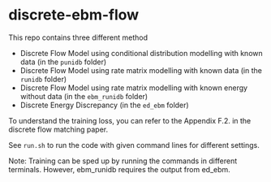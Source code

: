 # discrete-ebm-flow

This repo contains three different method
- Discrete Flow Model using conditional distribution modelling with known data (in the `punidb` folder)
- Discrete Flow Model using rate matrix modelling with known data (in the `runidb` folder)
- Discrete Flow Model using rate matrix modelling with known energy without data (in the `ebm_runidb` folder)
- Discrete Energy Discrepancy (in the `ed_ebm` folder)

To understand the training loss, you can refer to the Appendix F.2. in the discrete flow matching paper.

See `run.sh` to run the code with given command lines for different settings.

Note: Training can be sped up by running the commands in different terminals. However, ebm_runidb requires the output from ed_ebm.